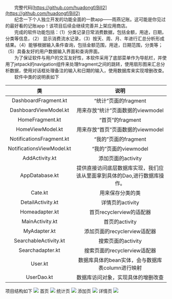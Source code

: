 　　完整代码[https://github.com/huadongf/Bill2](https://github.com/huadongf/Bill2)  
　　纪念一下个人独立开发的功能全面的一款app——雨燕记账。这可能是你见过的最好看的记账app！该项目后续会继续完善并上架应用商店。  
　　完成的软件功能包括：（1）分类记录日常消费数据，包括金额，用途，日期，分类等信息，（2） 显示消费流水记录，（3）按天、周、月、年进行汇总分析形成结果。（4）能够根据输入条件查询，包括金额范围，用途，日期范围，分类等；（5）具备友好的用户数据输入界面和查询界面。  
　　为了保证软件与用户的交互友好性，本软件采用了底部菜单作为导航栏，并使用了jetpack的navigation组件来处理fragment之间的跳转，使用扇形图来汇总分析数据，使用对话框处理备注的输入和日期的输入，使用数据库来实现增删改查。  
　　软件中类的说明表如下

| 类  |  说明 |
| :------------: | :------------: |
|  DashboardFragment.kt |  “统计”页面的fragment |
|  DashboardViewModel.kt | 用来存放“统计”页面数据的viewmodel  |
|  HomeFragment.kt | “首页”的fragment  |
|  HomeViewModel.kt | 用来存放“首页”页面数据的viewmodel  |
|  NotificationsFragment.kt |  “我的”页面的fragment |
|  NotificationsViewModel.kt |  “我的”页面的viewmodel |
|  AddActivity.kt |  添加页面的activity |
|  AppDatabase.kt  |  提供直接访问底层数据库实现，我们应该从里面拿到具体的Dao,进行数据库操作。 |
|  Cate.kt | 用来保存分类的类  |
| DetailActivity.kt  |  详情页的activity |
| Homeadapter.kt  |  首页recyclerview的适配器 |
|  MainActivity.kt |  首页的activity |
| MyAdapter.kt  | 添加页面的recyclerview适配器  |
|  SearchableActivity.kt |  搜索页面的activity |
| Searchadapter.kt  | 搜索页面的recyclerview适配器  |
| User.kt  |  数据库具体的bean实体，会与数据库表column进行映射 |
| UserDao.kt  | 数据库访问对象，实现具体的增删改查  |


项目结构如下
![](https://huadongf.com/upload/20210131_11352720.png)
首页
![](https://huadongf.com/upload/20210131_1135592.png)
统计页
![](https://huadongf.com/upload/20210131_11361546.png)
添加页
![](https://huadongf.com/upload/20210131_1136407.png)
详情页
![](https://huadongf.com/upload/20210131_1136569.png)
